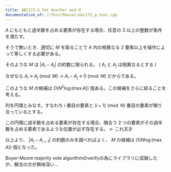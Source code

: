 ```yaml
---
title: ABC172-G Yet Another mod M
documentation_of: //Test/Manual/abc272_g.test.cpp
---
```


$A$ にもともと過半数を占める要素が存在する場合、任意の $3$ 以上の整数が条件を満たす。

そうで無いとき、適切に $M$ を取ることで $A$ 内の相異なる $2$ 要素以上を操作によって等しくする必要がある。

そのような $M$ は $|A_{i} - A_{j}|$ の約数に限られる。 ( $A_{i}$ と $A_{j}$ は相異なるとする )

なぜなら $A_{i} \equiv A_{j} \pmod{M}\ \to\ A_{i} - A_{j} \equiv 0\pmod{M}$ だからである。

このような $M$ の候補は $O(N^{2}\log (\max A))$ 個ある。この候補をさらに絞ることを考える。

列を円環とみなす。すなわち $i$ 番目の要素と $(i + 1)\pmod{N}$ 番目の要素が隣り合っているとする。

この円環に過半数を占める要素が存在する場合、隣合う $2$ つの要素がその過半数を占める要素であるような位置が必ず存在する。 <- これ天才

以上より、 $|A_{i} - A_{i + 1}|$ の約数のみを調べればよく、 $M$ の候補は $O(N\log (\max A))$ 個となった。

Boyer-Moore majority vote algorithmのverifyの為にライブラリに収録したが、解法の方が興味深い...
